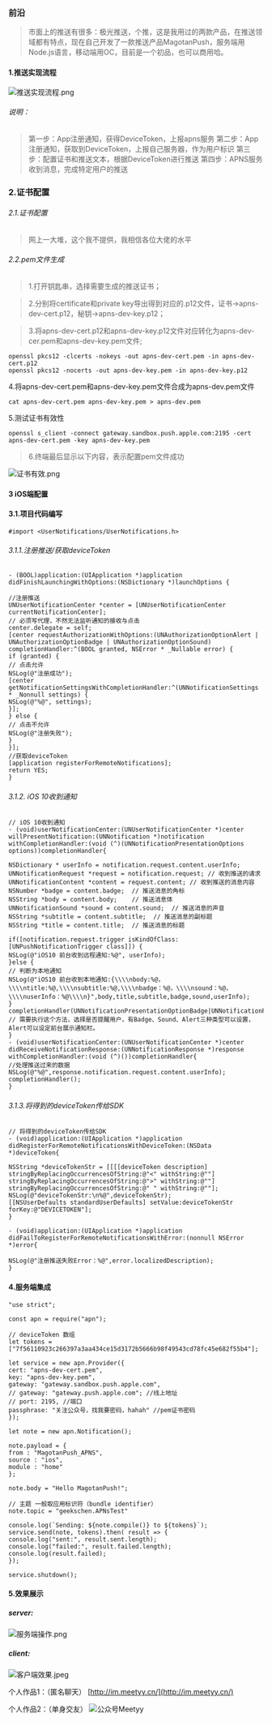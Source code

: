 ### 前沿

>市面上的推送有很多：极光推送，个推，这是我用过的两款产品，在推送领域都有特点，现在自己开发了一款推送产品MagotanPush，服务端用Node.js语言，移动端用OC，目前是一个初品，也可以商用哈。

#### 1.推送实现流程
![推送实现流程.png](https://upload-images.jianshu.io/upload_images/1745735-4db4a8106edf5a15.png?imageMogr2/auto-orient/strip%7CimageView2/2/w/1240)

###### 说明：
>第一步：App注册通知，获得DeviceToken，上报apns服务
第二步：App注册通知，获取到DeviceToken，上报自己服务器，作为用户标识
第三步：配置证书和推送文本，根据DeviceToken进行推送
第四步：APNS服务收到消息，完成特定用户的推送

### 2.证书配置

###### 2.1.证书配置
> 网上一大堆，这个我不提供，我相信各位大佬的水平

###### 2.2.pem文件生成

>1.打开钥匙串，选择需要生成的推送证书；

>2.分别将certificate和private key导出得到对应的.p12文件，证书->apns-dev-cert.p12，秘钥->apns-dev-key.p12；

>3.将apns-dev-cert.p12和apns-dev-key.p12文件对应转化为apns-dev-cer.pem和apns-dev-key.pem文件;
```
openssl pkcs12 -clcerts -nokeys -out apns-dev-cert.pem -in apns-dev-cert.p12
openssl pkcs12 -nocerts -out apns-dev-key.pem -in apns-dev-key.p12
```
4.将apns-dev-cert.pem和apns-dev-key.pem文件合成为apns-dev.pem文件
```
cat apns-dev-cert.pem apns-dev-key.pem > apns-dev.pem
```

5.测试证书有效性
```
openssl s_client -connect gateway.sandbox.push.apple.com:2195 -cert apns-dev-cert.pem -key apns-dev-key.pem
```
>6.终端最后显示以下内容，表示配置pem文件成功

![证书有效.png](https://upload-images.jianshu.io/upload_images/1745735-8d2996a0873584da.png?imageMogr2/auto-orient/strip%7CimageView2/2/w/1240)

#### 3 iOS端配置

#### 3.1.项目代码编写

```
#import <UserNotifications/UserNotifications.h>
```

###### 3.1.1.注册推送/获取deviceToken
```
- (BOOL)application:(UIApplication *)application didFinishLaunchingWithOptions:(NSDictionary *)launchOptions {

//注册推送
UNUserNotificationCenter *center = [UNUserNotificationCenter currentNotificationCenter];
// 必须写代理，不然无法监听通知的接收与点击
center.delegate = self;
[center requestAuthorizationWithOptions:(UNAuthorizationOptionAlert | UNAuthorizationOptionBadge | UNAuthorizationOptionSound) completionHandler:^(BOOL granted, NSError * _Nullable error) {
if (granted) {
// 点击允许
NSLog(@"注册成功");
[center getNotificationSettingsWithCompletionHandler:^(UNNotificationSettings * _Nonnull settings) {
NSLog(@"%@", settings);
}];
} else {
// 点击不允许
NSLog(@"注册失败");
}
}];
//获取deviceToken
[application registerForRemoteNotifications];
return YES;
}
```

###### 3.1.2. iOS 10收到通知

```
// iOS 10收到通知
- (void)userNotificationCenter:(UNUserNotificationCenter *)center willPresentNotification:(UNNotification *)notification withCompletionHandler:(void (^)(UNNotificationPresentationOptions options))completionHandler{

NSDictionary * userInfo = notification.request.content.userInfo;
UNNotificationRequest *request = notification.request; // 收到推送的请求
UNNotificationContent *content = request.content; // 收到推送的消息内容
NSNumber *badge = content.badge;  // 推送消息的角标
NSString *body = content.body;    // 推送消息体
UNNotificationSound *sound = content.sound;  // 推送消息的声音
NSString *subtitle = content.subtitle;  // 推送消息的副标题
NSString *title = content.title;  // 推送消息的标题

if([notification.request.trigger isKindOfClass:[UNPushNotificationTrigger class]]) {
NSLog(@"iOS10 前台收到远程通知:%@", userInfo);
}else {
// 判断为本地通知
NSLog(@"iOS10 前台收到本地通知:{\\\\nbody:%@，\\\\ntitle:%@,\\\\nsubtitle:%@,\\\\nbadge：%@，\\\\nsound：%@，\\\\nuserInfo：%@\\\\n}",body,title,subtitle,badge,sound,userInfo);
}
completionHandler(UNNotificationPresentationOptionBadge|UNNotificationPresentationOptionSound|UNNotificationPresentationOptionAlert); // 需要执行这个方法，选择是否提醒用户，有Badge、Sound、Alert三种类型可以设置，Alert可以设定前台展示通知栏。
}
- (void)userNotificationCenter:(UNUserNotificationCenter *)center didReceiveNotificationResponse:(UNNotificationResponse *)response withCompletionHandler:(void (^)())completionHandler{
//处理推送过来的数据
NSLog(@"%@",response.notification.request.content.userInfo);
completionHandler();
}
```
###### 3.1.3.将得到的deviceToken传给SDK
```
// 将得到的deviceToken传给SDK
- (void)application:(UIApplication *)application didRegisterForRemoteNotificationsWithDeviceToken:(NSData *)deviceToken{

NSString *deviceTokenStr = [[[[deviceToken description] stringByReplacingOccurrencesOfString:@"<" withString:@""] stringByReplacingOccurrencesOfString:@">" withString:@""] stringByReplacingOccurrencesOfString:@" " withString:@""];
NSLog(@"deviceTokenStr:\n%@",deviceTokenStr);
[[NSUserDefaults standardUserDefaults] setValue:deviceTokenStr forKey:@"DEVICETOKEN"];
}

- (void)application:(UIApplication *)application didFailToRegisterForRemoteNotificationsWithError:(nonnull NSError *)error{

NSLog(@"注册推送失败Error：%@",error.localizedDescription);
}
```

#### 4.服务端集成
```
"use strict";

const apn = require("apn");

// deviceToken 数组
let tokens = ["7f56110923c266397a3aa434ce15d3172b5666b98f49543cd78fc45e682f55b4"];

let service = new apn.Provider({
cert: "apns-dev-cert.pem",
key: "apns-dev-key.pem",
gateway: "gateway.sandbox.push.apple.com",
// gateway: "gateway.push.apple.com"; //线上地址
// port: 2195, //端口
passphrase: "关注公众号，找我要密码，hahah" //pem证书密码
});

let note = new apn.Notification();

note.payload = {
from : "MagotanPush_APNS",
source : "ios",
module : "home"
};

note.body = "Hello MagotanPush!";

// 主题 一般取应用标识符（bundle identifier）
note.topic = "geekschen.APNsTest"

console.log(`Sending: ${note.compile()} to ${tokens}`);
service.send(note, tokens).then( result => {
console.log("sent:", result.sent.length);
console.log("failed:", result.failed.length);
console.log(result.failed);
});

service.shutdown();
```

#### 5.效果展示
##### server:
![服务端操作.png](https://upload-images.jianshu.io/upload_images/1745735-4690b1c01c2c8c42.png?imageMogr2/auto-orient/strip%7CimageView2/2/w/1240)


##### client:
![客户端效果.jpeg](https://upload-images.jianshu.io/upload_images/1745735-37de3039bf260f94.jpeg?imageMogr2/auto-orient/strip%7CimageView2/2/w/1240)


个人作品1：（匿名聊天）
[http://im.meetyy.cn/](http://im.meetyy.cn/)

个人作品2：（单身交友）
![公众号Meetyy](https://upload-images.jianshu.io/upload_images/1745735-9ba29c862a0268be.jpg?imageMogr2/auto-orient/strip%7CimageView2/2/w/1240)


